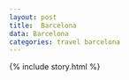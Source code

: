 ```yaml
---
layout: post
title:  Barcelona
data: Barcelona
categories: travel barcelona
---
```

{% include story.html %}
